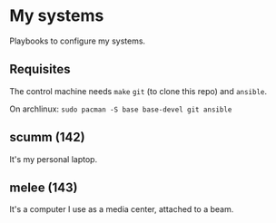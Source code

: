 # My systems

Playbooks to configure my systems.

## Requisites

The control machine needs `make` `git` (to clone this repo) and `ansible`.

On archlinux: `sudo pacman -S base base-devel git ansible`

## scumm (142)

It's my personal laptop.

## melee (143)

It's a computer I use as a media center, attached to a beam.
